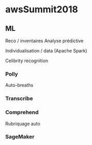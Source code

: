 # awsSummit2018

## ML
Reco / inventaires
Analyse prédictive

Individualisation / data
(Apache Spark)

Celibrity recognition

### Polly
Auto-breaths

### Transcribe

### Comprehend
Rubriquage auto

### SageMaker


